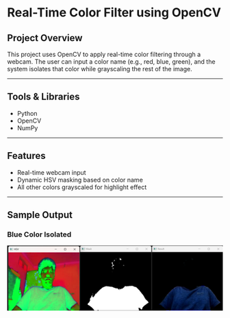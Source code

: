# Real-Time Color Filter using OpenCV

## Project Overview
This project uses OpenCV to apply real-time color filtering through a webcam. The user can input a color name (e.g., red, blue, green), and the system isolates that color while grayscaling the rest of the image.

---

## Tools & Libraries
- Python
- OpenCV
- NumPy

---

## Features
- Real-time webcam input
- Dynamic HSV masking based on color name
- All other colors grayscaled for highlight effect

---

## Sample Output

### Blue Color Isolated
![Red Detection](sample_output/blue_detection.png)


